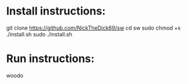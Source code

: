 # Install instructions:

git clone https://github.com/NickTheDick69/sw
cd sw
sudo chmod +x ./install.sh
sudo ./install.sh

# Run instructions:

woodo





